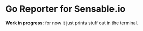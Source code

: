 # Go Reporter for Sensable.io

**Work in progress:** for now it just prints stuff out in the terminal.